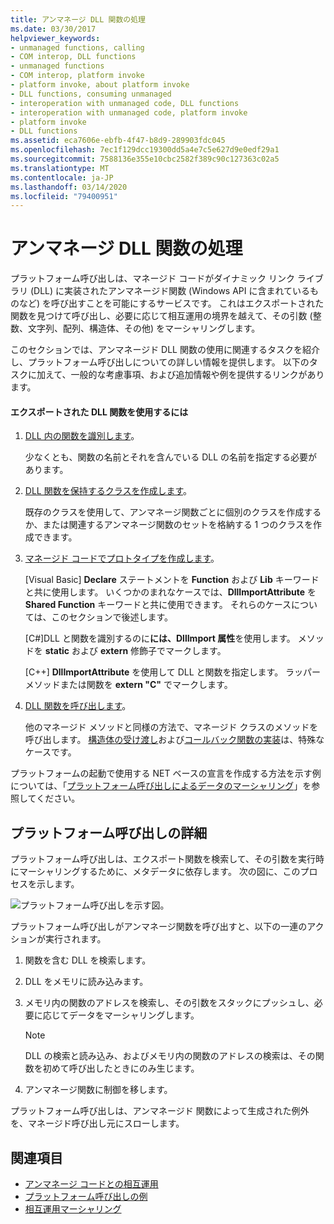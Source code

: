 ```yaml
---
title: アンマネージ DLL 関数の処理
ms.date: 03/30/2017
helpviewer_keywords:
- unmanaged functions, calling
- COM interop, DLL functions
- unmanaged functions
- COM interop, platform invoke
- platform invoke, about platform invoke
- DLL functions, consuming unmanaged
- interoperation with unmanaged code, DLL functions
- interoperation with unmanaged code, platform invoke
- platform invoke
- DLL functions
ms.assetid: eca7606e-ebfb-4f47-b8d9-289903fdc045
ms.openlocfilehash: 7ec1f129dcc19300dd5a4e7c5e627d9e0edf29a1
ms.sourcegitcommit: 7588136e355e10cbc2582f389c90c127363c02a5
ms.translationtype: MT
ms.contentlocale: ja-JP
ms.lasthandoff: 03/14/2020
ms.locfileid: "79400951"
---
```

# <a name="consuming-unmanaged-dll-functions"></a>アンマネージ DLL 関数の処理
プラットフォーム呼び出しは、マネージド コードがダイナミック リンク ライブラリ (DLL) に実装されたアンマネージド関数 (Windows API に含まれているものなど) を呼び出すことを可能にするサービスです。 これはエクスポートされた関数を見つけて呼び出し、必要に応じて相互運用の境界を越えて、その引数 (整数、文字列、配列、構造体、その他) をマーシャリングします。  
  
 このセクションでは、アンマネージド DLL 関数の使用に関連するタスクを紹介し、プラットフォーム呼び出しについての詳しい情報を提供します。 以下のタスクに加えて、一般的な考慮事項、および追加情報や例を提供するリンクがあります。  
  
#### <a name="to-consume-exported-dll-functions"></a>エクスポートされた DLL 関数を使用するには  
  
1. [DLL 内の関数を識別します](identifying-functions-in-dlls.md)。  
  
     少なくとも、関数の名前とそれを含んでいる DLL の名前を指定する必要があります。  
  
2. [DLL 関数を保持するクラスを作成します](creating-a-class-to-hold-dll-functions.md)。  
  
     既存のクラスを使用して、アンマネージ関数ごとに個別のクラスを作成するか、または関連するアンマネージ関数のセットを格納する 1 つのクラスを作成できます。  
  
3. [マネージド コードでプロトタイプを作成します](creating-prototypes-in-managed-code.md)。  
  
     [Visual Basic] **Declare** ステートメントを **Function** および **Lib** キーワードと共に使用します。 いくつかのまれなケースでは、**DllImportAttribute** を **Shared Function** キーワードと共に使用できます。 それらのケースについては、このセクションで後述します。  
  
     [C#]DLL と関数を識別するのに**には、DllImport 属性**を使用します。 メソッドを **static** および **extern** 修飾子でマークします。  
  
     [C++] **DllImportAttribute** を使用して DLL と関数を指定します。 ラッパー メソッドまたは関数を **extern "C"** でマークします。  
  
4. [DLL 関数を呼び出します](calling-a-dll-function.md)。  
  
     他のマネージド メソッドと同様の方法で、マネージド クラスのメソッドを呼び出します。 [構造体の受け渡し](passing-structures.md)および[コールバック関数の実装](callback-functions.md)は、特殊なケースです。  
  
 プラットフォームの起動で使用する NET ベースの宣言を作成する方法を示す例については、「[プラットフォーム呼び出しによるデータのマーシャリング](marshaling-data-with-platform-invoke.md)」を参照してください。  
  
## <a name="a-closer-look-at-platform-invoke"></a>プラットフォーム呼び出しの詳細  
 プラットフォーム呼び出しは、エクスポート関数を検索して、その引数を実行時にマーシャリングするために、メタデータに依存します。 次の図に、このプロセスを示します。  
  
 ![プラットフォーム呼び出しを示す図。](./media/consuming-unmanaged-dll-functions/platform-invoke-call.gif)  
  
 プラットフォーム呼び出しがアンマネージ関数を呼び出すと、以下の一連のアクションが実行されます。  
  
1. 関数を含む DLL を検索します。  
  
2. DLL をメモリに読み込みます。  
  
3. メモリ内の関数のアドレスを検索し、その引数をスタックにプッシュし、必要に応じてデータをマーシャリングします。  
  
    > [!NOTE]
    > DLL の検索と読み込み、およびメモリ内の関数のアドレスの検索は、その関数を初めて呼び出したときにのみ生じます。  
  
4. アンマネージ関数に制御を移します。  
  
 プラットフォーム呼び出しは、アンマネージド 関数によって生成された例外を、マネージド呼び出し元にスローします。

## <a name="see-also"></a>関連項目

- [アンマネージ コードとの相互運用](index.md)
- [プラットフォーム呼び出しの例](platform-invoke-examples.md)
- [相互運用マーシャリング](interop-marshaling.md)
